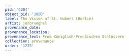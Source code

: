 ```yaml
---
pid: '6204'
object_pid: '3650'
label: The Vision of St. Hubert (Berlin)
artist: janbrueghel
provenance_date:
provenance_location:
provenance_text: From Königlich-Preußischen Schlössern
collection: provenance
order: '1275'
---
```

